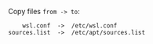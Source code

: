 Copy files `from -> to`:

```
    wsl.conf  ->  /etc/wsl.conf
sources.list  ->  /etc/apt/sources.list
```

